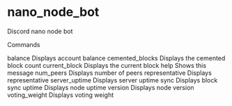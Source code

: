 # nano_node_bot
Discord nano node bot

Commands

  balance         Displays account balance
  cemented_blocks Displays the cemented block count
  current_block   Displays the current block
  help            Shows this message
  num_peers       Displays number of peers
  representative  Displays representative
  server_uptime   Displays server uptime
  sync            Displays block sync
  uptime          Displays node uptime
  version         Displays node version
  voting_weight   Displays voting weight
